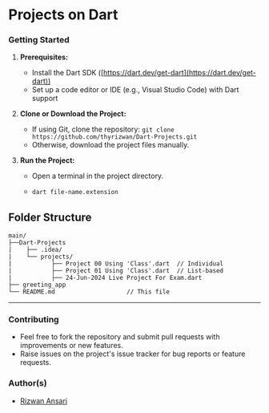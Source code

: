 # Projects on Dart

### Getting Started

1. **Prerequisites:**
    - Install the Dart SDK ([https://dart.dev/get-dart](https://dart.dev/get-dart))
    - Set up a code editor or IDE (e.g., Visual Studio Code) with Dart support

2. **Clone or Download the Project:**
    - If using Git, clone the repository: `git clone https://github.com/thyrizwan/Dart-Projects.git`
    - Otherwise, download the project files manually.

3. **Run the Project:**
    - Open a terminal in the project directory.
    - ```bash
      dart file-name.extension
      ```
## Folder Structure

```
main/
├──Dart-Projects
|    ├── .idea/
|    └── projects/
|           ├── Project 00 Using 'Class'.dart  // Individual
|           ├── Project 01 Using 'Class'.dart  // List-based
|           ├── 24-Jun-2024 Live Project For Exam.dart
├── greeting_app
└── README.md                    // This file
```
___
### Contributing
- Feel free to fork the repository and submit pull requests with improvements or new features.
- Raise issues on the project's issue tracker for bug reports or feature requests.

### Author(s)
- [Rizwan Ansari](https://github.com/thyrizwan)
